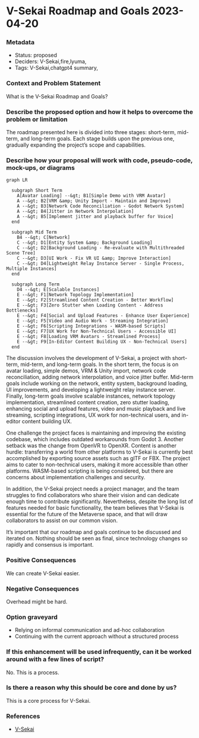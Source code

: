 # V-Sekai Roadmap and Goals 2023-04-20

### Metadata

- Status: proposed
  <!-- draft | proposed | rejected | accepted | deprecated | superseded by -->
- Deciders: V-Sekai,fire,lyuma,
- Tags: V-Sekai,chatgpt4 summary,

### Context and Problem Statement

What is the V-Sekai Roadmap and Goals?

### Describe the proposed option and how it helps to overcome the problem or limitation

The roadmap presented here is divided into three stages: short-term,
mid-term, and long-term goals. Each stage builds upon the previous one,
gradually expanding the project’s scope and capabilities.

### Describe how your proposal will work with code, pseudo-code, mock-ups, or diagrams

``` mermaid
graph LR

  subgraph Short Term
    A[Avatar Loading] --&gt; B1[Simple Demo with VRM Avatar]
    A --&gt; B2[VRM &amp; Unity Import - Maintain and Improve]
    A --&gt; B3[Network Code Reconciliation - Godot Network System]
    A --&gt; B4[Jitter in Network Interpolation]
    A --&gt; B5[Implement jitter and playback buffer for Voice]
  end

  subgraph Mid Term
    B4 --&gt; C[Network]
    C --&gt; D1[Entity System &amp; Background Loading]
    C --&gt; D2[Background Loading - Re-evaluate with Multithreaded Scene Tree]
    C --&gt; D3[UI Work - Fix VR UI &amp; Improve Interaction]
    C --&gt; D4[Lightweight Relay Instance Server - Single Process, Multiple Instances]
  end

  subgraph Long Term
    D4 --&gt; E[Scalable Instances]
    E --&gt; F1[Network Topology Implementation]
    E --&gt; F2[Streamlined Content Creation - Better Workflow]
    E --&gt; F3[Zero Stutter when Loading Content - Address Bottlenecks]
    E --&gt; F4[Social and Upload Features - Enhance User Experience]
    E --&gt; F5[Video and Audio Work - Streaming Integration]
    E --&gt; F6[Scripting Integrations - WASM-based Scripts]
    E --&gt; F7[UX Work for Non-Technical Users - Accessible UI]
    E --&gt; F8[Loading VRM Avatars - Streamlined Process]
    E --&gt; F9[In-Editor Content Building UX - Non-Technical Users]
  end
```

The discussion involves the development of V-Sekai, a project with
short-term, mid-term, and long-term goals. In the short term, the focus
is on avatar loading, simple demos, VRM & Unity import, network code
reconciliation, adding network interpolation, and voice jitter buffer.
Mid-term goals include working on the network, entity system, background
loading, UI improvements, and developing a lightweight relay instance
server. Finally, long-term goals involve scalable instances, network
topology implementation, streamlined content creation, zero stutter
loading, enhancing social and upload features, video and music playback
and live streaming, scripting integrations, UX work for non-technical
users, and in-editor content building UX.

One challenge the project faces is maintaining and improving the
existing codebase, which includes outdated workarounds from Godot 3.
Another setback was the change from OpenVR to OpenXR. Content is another
hurdle: transferring a world from other platforms to V-Sekai is
currently best accomplished by exporting source assets such as glTF or
FBX. The project aims to cater to non-technical users, making it more
accessible than other platforms. WASM-based scripting is being
considered, but there are concerns about implementation challenges and
security.

In addition, the V-Sekai project needs a project manager, and the team
struggles to find collaborators who share their vision and can dedicate
enough time to contribute significantly. Nevertheless, despite the long
list of features needed for basic functionality, the team believes that
V-Sekai is essential for the future of the Metaverse space, and that
will draw collaborators to assist on our common vision.

It’s important that our roadmap and goals continue to be discussed and
iterated on. Nothing should be seen as final, since technology changes
so rapidly and consensus is important.

### Positive Consequences

We can create V-Sekai easier.

### Negative Consequences

Overhead might be hard.

### Option graveyard

- Relying on informal communication and ad-hoc collaboration
- Continuing with the current approach without a structured process

### If this enhancement will be used infrequently, can it be worked around with a few lines of script?

No. This is a process.

### Is there a reason why this should be core and done by us?

This is a core process for V-Sekai.

### References

- [V-Sekai](https://v-sekai.org/)
